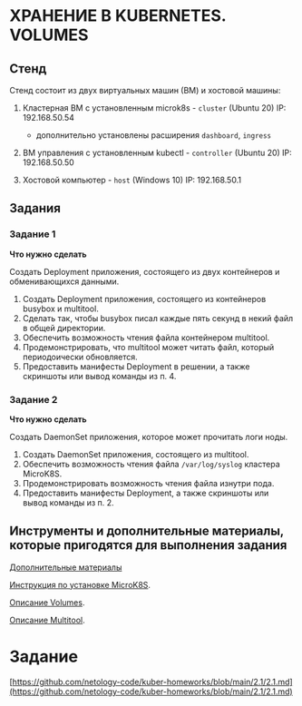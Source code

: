 # ХРАНЕНИЕ В KUBERNETES. VOLUMES

## Стенд

Стенд состоит из двух виртуальных машин (ВМ) и хостовой машины:
1. Кластерная ВМ с установленным microk8s - `cluster` (Ubuntu 20) IP: 192.168.50.54
	
	- дополнительно установлены расширения `dashboard`, `ingress`

2. ВМ управления с установленным kubectl - `controller` (Ubuntu 20) IP: 192.168.50.50
3. Хостовой компьютер - `host` (Windows 10) IP: 192.168.50.1

## Задания

### Задание 1 

**Что нужно сделать**

Создать Deployment приложения, состоящего из двух контейнеров и обменивающихся данными.

1. Создать Deployment приложения, состоящего из контейнеров busybox и multitool.
2. Сделать так, чтобы busybox писал каждые пять секунд в некий файл в общей директории.
3. Обеспечить возможность чтения файла контейнером multitool.
4. Продемонстрировать, что multitool может читать файл, который периодоически обновляется.
5. Предоставить манифесты Deployment в решении, а также скриншоты или вывод команды из п. 4.


### Задание 2

**Что нужно сделать**

Создать DaemonSet приложения, которое может прочитать логи ноды.

1. Создать DaemonSet приложения, состоящего из multitool.
2. Обеспечить возможность чтения файла `/var/log/syslog` кластера MicroK8S.
3. Продемонстрировать возможность чтения файла изнутри пода.
4. Предоставить манифесты Deployment, а также скриншоты или вывод команды из п. 2.


## Инструменты и дополнительные материалы, которые пригодятся для выполнения задания

[Дополнительные материалы](https://github.com/netology-code/devkub-homeworks/tree/main/13-kubernetes-config)

[Инструкция по установке MicroK8S](https://microk8s.io/docs/getting-started).

[Описание Volumes](https://kubernetes.io/docs/concepts/storage/volumes/).

[Описание Multitool](https://github.com/wbitt/Network-MultiTool).


# Задание

[https://github.com/netology-code/kuber-homeworks/blob/main/2.1/2.1.md](https://github.com/netology-code/kuber-homeworks/blob/main/2.1/2.1.md)
